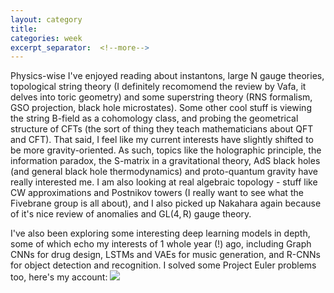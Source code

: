 ```yaml
---
layout: category
title: 
categories: week
excerpt_separator:  <!--more-->
---
```


Physics-wise I've enjoyed reading about instantons, large N gauge theories, topological string theory (I definitely recomomend the review by Vafa, it delves into toric geometry) and some superstring theory (RNS formalism, GSO projection, black hole microstates). Some other cool stuff is viewing the string B-field as a cohomology class, and probing the geometrical structure of CFTs (the sort of thing they teach mathematicians about QFT and CFT). That said, I feel like my current interests have slightly shifted to be more gravity-oriented. As such, topics like the holographic principle, the information paradox, the S-matrix in a gravitational theory, AdS black holes (and general black hole thermodynamics) and proto-quantum gravity have really interested me. I am also looking at real algebraic topology - stuff like CW approximations and Postnikov towers (I really want to see what the $\mathrm{Fivebrane}$ group is all about), and I also picked up Nakahara again because of it's nice review of anomalies and $\mathrm{GL(4,\mathrm R)}$ gauge theory.

I've also been exploring some interesting deep learning models in depth, some of which echo my interests of 1 whole year (!) ago, including Graph CNNs for drug design, LSTMs and VAEs for music generation, and R-CNNs for object detection and recognition. I solved some Project Euler problems too, here's my account: 
<img src="https://projecteuler.net/profile/NiharKarve.png">
